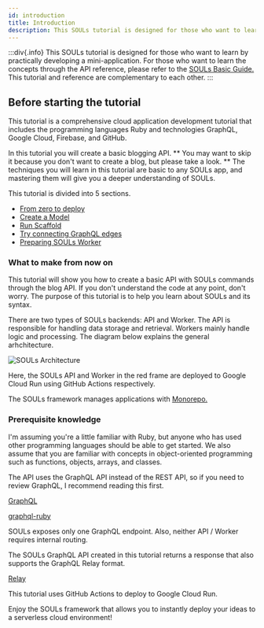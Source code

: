 ```yaml
---
id: introduction
title: Introduction
description: This SOULs tutorial is designed for those who want to learn practically developing a mini-application.
---
```


:::div{.info}
This SOULs tutorial is designed for those who want to learn by practically developing a mini-application. For those who want to learn the concepts through the API reference, please refer to the [SOULs Basic Guide.](/docs/guides/api/basic-architecture) This tutorial and reference are complementary to each other.
:::

## Before starting the tutorial

This tutorial is a comprehensive cloud application development tutorial that includes the programming languages Ruby and technologies GraphQL, Google Cloud, Firebase, and GitHub.

In this tutorial you will create a basic blogging API. \*\* You may want to skip it because you don't want to create a blog, but please take a look. \*\* The techniques you will learn in this tutorial are basic to any SOULs app, and mastering them will give you a deeper understanding of SOULs.

This tutorial is divided into 5 sections.

- [From zero to deploy](/docs/tutorial/souls-api-deploy/)
- [Create a Model](/docs/tutorial/create-model/)
- [Run Scaffold](/docs/tutorial/execute-scaffold/)
- [Try connecting GraphQL edges](/docs/tutorial/graphql-batch-loader)
- [Preparing SOULs Worker](/docs/tutorial/souls-worker-deploy/)

### What to make from now on

This tutorial will show you how to create a basic API with SOULs commands through the blog API. If you don't understand the code at any point, don't worry. The purpose of this tutorial is to help you learn about SOULs and its syntax.

There are two types of SOULs backends: API and Worker. The API is responsible for handling data storage and retrieval. Workers mainly handle logic and processing. The diagram below explains the general arhchitecture.

![SOULs Architecture](/imgs/docs/SOULs-architecture-tutorial.jpg)

Here, the SOULs API and Worker in the red frame are deployed to Google Cloud Run using GitHub Actions respectively.

The SOULs framework manages applications with [Monorepo.](https://en.wikipedia.org/wiki/Monorepo)

### Prerequisite knowledge

I'm assuming you're a little familiar with Ruby, but anyone who has used other programming languages should be able to get started. We also assume that you are familiar with concepts in object-oriented programming such as functions, objects, arrays, and classes.

The API uses the GraphQL API instead of the REST API, so if you need to review GraphQL, I recommend reading this first.

[GraphQL](https://graphql.org/)

[graphql-ruby](https://graphql-ruby.org/)

SOULs exposes only one GraphQL endpoint. Also, neither API / Worker requires internal routing.

The SOULs GraphQL API created in this tutorial returns a response that also supports the GraphQL Relay format.

[Relay](https://relay.dev/)

This tutorial uses GitHub Actions to deploy to Google Cloud Run.

Enjoy the SOULs framework that allows you to instantly deploy your ideas to a serverless cloud environment!
